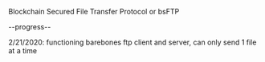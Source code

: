 Blockchain Secured File Transfer Protocol or bsFTP

--progress--

2/21/2020: functioning barebones ftp client and server, can only send 1 file at a time
